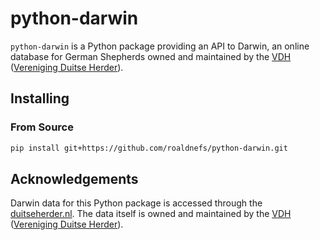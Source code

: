 # python-darwin

`python-darwin` is a Python package providing an API to Darwin, an online database for German Shepherds owned and maintained by the [VDH](https://duitseherder.nl/) ([Vereniging Duitse Herder](https://duitseherder.nl/)).

## Installing

### From Source

```bash
pip install git+https://github.com/roaldnefs/python-darwin.git
```

## Acknowledgements

Darwin data for this Python package is accessed through the [duitseherder.nl](https://duitseherder.nl/leden/darwin). The data itself is owned and maintained by the [VDH](https://duitseherder.nl/) ([Vereniging Duitse Herder](https://duitseherder.nl/)).